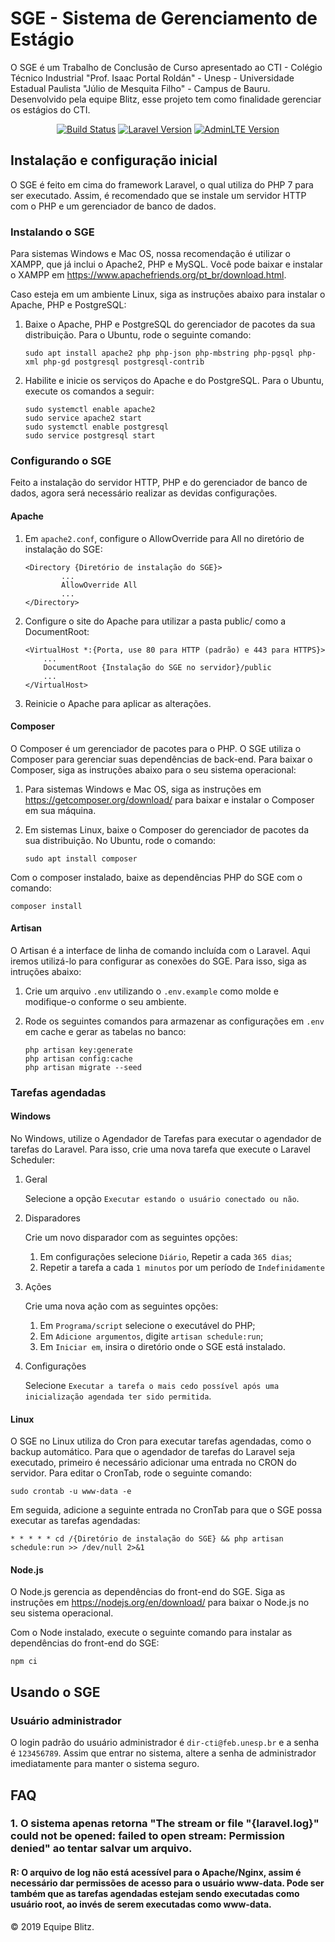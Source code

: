 ﻿# SGE - Sistema de Gerenciamento de Estágio
O SGE é um Trabalho de Conclusão de Curso apresentado ao CTI - Colégio Técnico Industrial "Prof. Isaac Portal Roldán" - Unesp - Universidade Estadual Paulista "Júlio de Mesquita Filho" - Campus de Bauru.
Desenvolvido pela equipe Blitz, esse projeto tem como finalidade gerenciar os estágios do CTI.

<p align="center">
<a href="https://travis-ci.org/blitzcti/sgecti"><img src="https://travis-ci.org/blitzcti/sgecti.svg?branch=master" alt="Build Status"></a>
<a href="https://github.com/laravel/laravel"><img src="https://img.shields.io/badge/Laravel-5.8.29-blue.svg" alt="Laravel Version"></a>
<a href="https://github.com/ColorlibHQ/AdminLTE"><img src="https://img.shields.io/badge/AdminLTE-2.4.15-blue.svg" alt="AdminLTE Version"></a>
</p>

## Instalação e configuração inicial
O SGE é feito em cima do framework Laravel, o qual utiliza do PHP 7 para ser executado.
Assim, é recomendado que se instale um servidor HTTP com o PHP e um gerenciador de banco de dados.

### Instalando o SGE
Para sistemas Windows e Mac OS, nossa recomendação é utilizar o XAMPP, que já inclui o Apache2, PHP e MySQL.
Você pode baixar e instalar o XAMPP em https://www.apachefriends.org/pt_br/download.html.

Caso esteja em um ambiente Linux, siga as instruções abaixo para instalar o Apache, PHP e PostgreSQL:

1. Baixe o Apache, PHP e PostgreSQL do gerenciador de pacotes da sua distribuição.
Para o Ubuntu, rode o seguinte comando:

    ```console
    sudo apt install apache2 php php-json php-mbstring php-pgsql php-xml php-gd postgresql postgresql-contrib
    ```

2. Habilite e inicie os serviços do Apache e do PostgreSQL. Para o Ubuntu, execute os comandos a seguir:
    ```console
    sudo systemctl enable apache2
    sudo service apache2 start
    sudo systemctl enable postgresql
    sudo service postgresql start
    ```

### Configurando o SGE
Feito a instalação do servidor HTTP, PHP e do gerenciador de banco de dados, agora será necessário realizar as devidas configurações.

#### Apache
1. Em `apache2.conf`, configure o AllowOverride para All no diretório de instalação do SGE:
        
       <Directory {Diretório de instalação do SGE}>
               ...
               AllowOverride All
               ...
       </Directory>

2. Configure o site do Apache para utilizar a pasta public/ como a DocumentRoot:
        
       <VirtualHost *:{Porta, use 80 para HTTP (padrão) e 443 para HTTPS}>
           ...
           DocumentRoot {Instalação do SGE no servidor}/public
           ...
       </VirtualHost>

3. Reinicie o Apache para aplicar as alterações.


#### Composer
O Composer é um gerenciador de pacotes para o PHP. O SGE utiliza o Composer para gerenciar suas dependências de back-end.
Para baixar o Composer, siga as instruções abaixo para o seu sistema operacional:

1. Para sistemas Windows e Mac OS, siga as instruções em https://getcomposer.org/download/ para baixar e instalar o Composer em sua máquina.

2. Em sistemas Linux, baixe o Composer do gerenciador de pacotes da sua distribuição. No Ubuntu, rode o comando:
    
    ```console
    sudo apt install composer
    ```

Com o composer instalado, baixe as dependências PHP do SGE com o comando:

```console
composer install
```


#### Artisan
O Artisan é a interface de linha de comando incluída com o Laravel. Aqui iremos utilizá-lo para configurar as conexões do SGE.
Para isso, siga as intruções abaixo: 

1. Crie um arquivo `.env` utilizando o `.env.example` como molde e modifique-o conforme o seu ambiente.

2. Rode os seguintes comandos para armazenar as configurações em `.env` em cache e gerar as tabelas no banco:
    ```console
    php artisan key:generate
    php artisan config:cache
    php artisan migrate --seed
    ```


### Tarefas agendadas
#### Windows
No Windows, utilize o Agendador de Tarefas para executar o agendador de tarefas do Laravel.
Para isso, crie uma nova tarefa que execute o Laravel Scheduler:

1. Geral

    Selecione a opção `Executar estando o usuário conectado ou não`.

2. Disparadores

    Crie um novo disparador com as seguintes opções:
    1. Em configurações selecione `Diário`, Repetir a cada `365 dias`;
    2. Repetir a tarefa a cada `1 minutos` por um período de `Indefinidamente`
    
3. Ações

    Crie uma nova ação com as seguintes opções:
    1. Em `Programa/script` selecione o executável do PHP;
    2. Em `Adicione argumentos`, digite `artisan schedule:run`;
    3. Em `Iniciar em`, insira o diretório onde o SGE está instalado.

4. Configurações
    
    Selecione `Executar a tarefa o mais cedo possível após uma inicialização agendada ter sido permitida`. 

#### Linux
O SGE no Linux utiliza do Cron para executar tarefas agendadas, como o backup automático.
Para que o agendador de tarefas do Laravel seja executado, primeiro é necessário adicionar uma entrada no CRON do servidor.
Para editar o CronTab, rode o seguinte comando:
    
```console
sudo crontab -u www-data -e
```
    
Em seguida, adicione a seguinte entrada no CronTab para que o SGE possa executar as tarefas agendadas:

    * * * * * cd /{Diretório de instalação do SGE} && php artisan schedule:run >> /dev/null 2>&1


#### Node.js
O Node.js gerencia as dependências do front-end do SGE.
Siga as instruções em https://nodejs.org/en/download/ para baixar o Node.js no seu sistema operacional.

Com o Node instalado, execute o seguinte comando para instalar as dependências do front-end do SGE:

```console
npm ci
```

## Usando o SGE
### Usuário administrador
O login padrão do usuário administrador é
```dir-cti@feb.unesp.br```
e a senha é
```123456789```.
Assim que entrar no sistema, altere a senha de administrador imediatamente para manter o sistema seguro.

## FAQ
### 1. O sistema apenas retorna "The stream or file "{laravel.log}" could not be opened: failed to open stream: Permission denied" ao tentar salvar um arquivo.
#### R: O arquivo de log não está acessível para o Apache/Nginx, assim é necessário dar permissões de acesso para o usuário www-data. Pode ser também que as tarefas agendadas estejam sendo executadas como usuário root, ao invés de serem executadas como www-data.

© 2019 Equipe Blitz.

